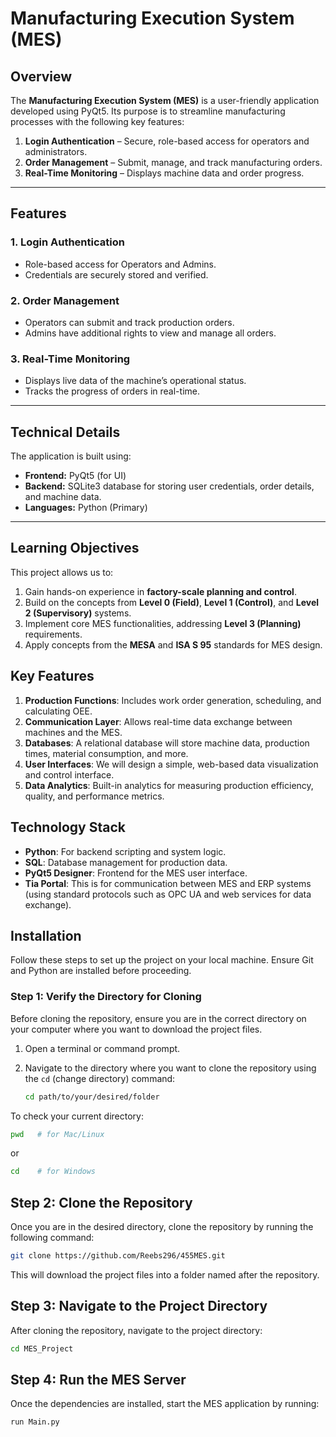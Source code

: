 # Manufacturing Execution System (MES)

## Overview

The **Manufacturing Execution System (MES)** is a user-friendly application developed using PyQt5. Its purpose is to streamline manufacturing processes with the following key features:

1. **Login Authentication** – Secure, role-based access for operators and administrators.
2. **Order Management** – Submit, manage, and track manufacturing orders.
3. **Real-Time Monitoring** – Displays machine data and order progress.

---

## Features

### **1. Login Authentication**
- Role-based access for Operators and Admins.
- Credentials are securely stored and verified.

### **2. Order Management**
- Operators can submit and track production orders.
- Admins have additional rights to view and manage all orders.

### **3. Real-Time Monitoring**
- Displays live data of the machine’s operational status.
- Tracks the progress of orders in real-time.

---

## Technical Details

The application is built using:
- **Frontend:** PyQt5 (for UI)
- **Backend:** SQLite3 database for storing user credentials, order details, and machine data.
- **Languages:** Python (Primary)

---

## Learning Objectives

This project allows us to:
1. Gain hands-on experience in **factory-scale planning and control**.
2. Build on the concepts from **Level 0 (Field)**, **Level 1 (Control)**, and **Level 2 (Supervisory)** systems.
3. Implement core MES functionalities, addressing **Level 3 (Planning)** requirements.
4. Apply concepts from the **MESA** and **ISA S 95** standards for MES design.

## Key Features

1. **Production Functions**: Includes work order generation, scheduling, and calculating OEE.
2. **Communication Layer**: Allows real-time data exchange between machines and the MES.
3. **Databases**: A relational database will store machine data, production times, material consumption, and more.
4. **User Interfaces**: We will design a simple, web-based data visualization and control interface.
5. **Data Analytics**: Built-in analytics for measuring production efficiency, quality, and performance metrics.

## Technology Stack

- **Python**: For backend scripting and system logic.
- **SQL**: Database management for production data.
- **PyQt5 Designer**: Frontend for the MES user interface.
- **Tia Portal**: This is for communication between MES and ERP systems (using standard protocols such as OPC UA and web services for data exchange).

## Installation

Follow these steps to set up the project on your local machine. Ensure Git and Python are installed before proceeding.

### Step 1: Verify the Directory for Cloning

Before cloning the repository, ensure you are in the correct directory on your computer where you want to download the project files.

1. Open a terminal or command prompt.
2. Navigate to the directory where you want to clone the repository using the `cd` (change directory) command:

   ```bash
   cd path/to/your/desired/folder
   ```

To check your current directory:

   ```bash
   pwd   # for Mac/Linux
   ```
or

   ```bash
   cd    # for Windows
   ```

## Step 2: Clone the Repository

Once you are in the desired directory, clone the repository by running the following command:

   ```bash
   git clone https://github.com/Reebs296/455MES.git
   ```

This will download the project files into a folder named after the repository.

## Step 3: Navigate to the Project Directory

After cloning the repository, navigate to the project directory:

   ```bash
   cd MES_Project
   ```

## Step 4: Run the MES Server

Once the dependencies are installed, start the MES application by running:

   ```bash
   run Main.py
   ```
